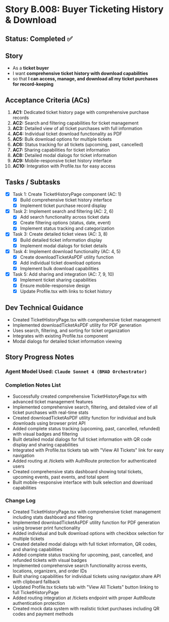 # Story B.008: Buyer Ticketing History & Download

## Status: Completed ✅

## Story

- As a **ticket buyer**
- I want **comprehensive ticket history with download capabilities**
- so that **I can access, manage, and download all my ticket purchases for record-keeping**

## Acceptance Criteria (ACs)

1. **AC1:** Dedicated ticket history page with comprehensive purchase records
2. **AC2:** Search and filtering capabilities for ticket management
3. **AC3:** Detailed view of all ticket purchases with full information
4. **AC4:** Individual ticket download functionality as PDF
5. **AC5:** Bulk download options for multiple tickets
6. **AC6:** Status tracking for all tickets (upcoming, past, cancelled)
7. **AC7:** Sharing capabilities for ticket information
8. **AC8:** Detailed modal dialogs for ticket information
9. **AC9:** Mobile-responsive ticket history interface
10. **AC10:** Integration with Profile.tsx for easy access

## Tasks / Subtasks

- [x] Task 1: Create TicketHistoryPage component (AC: 1)
  - [x] Build comprehensive ticket history interface
  - [x] Implement ticket purchase record display
- [x] Task 2: Implement search and filtering (AC: 2, 6)
  - [x] Add search functionality across ticket data
  - [x] Create filtering options (status, date, event)
  - [x] Implement status tracking and categorization
- [x] Task 3: Create detailed ticket views (AC: 3, 8)
  - [x] Build detailed ticket information display
  - [x] Implement modal dialogs for ticket details
- [x] Task 4: Implement download functionality (AC: 4, 5)
  - [x] Create downloadTicketAsPDF utility function
  - [x] Add individual ticket download options
  - [x] Implement bulk download capabilities
- [x] Task 5: Add sharing and integration (AC: 7, 9, 10)
  - [x] Implement ticket sharing capabilities
  - [x] Ensure mobile-responsive design
  - [x] Update Profile.tsx with links to ticket history

## Dev Technical Guidance

- Created TicketHistoryPage.tsx with comprehensive ticket management
- Implemented downloadTicketAsPDF utility for PDF generation
- Uses search, filtering, and sorting for ticket organization
- Integrates with existing Profile.tsx component
- Modal dialogs for detailed ticket information viewing

## Story Progress Notes

### Agent Model Used: `Claude Sonnet 4 (BMAD Orchestrator)`

### Completion Notes List

- Successfully created comprehensive TicketHistoryPage.tsx with advanced ticket management features
- Implemented comprehensive search, filtering, and detailed view of all ticket purchases with real-time stats
- Created downloadTicketAsPDF utility function for individual and bulk downloads using browser print API
- Added complete status tracking (upcoming, past, cancelled, refunded) with visual badges and filtering
- Built detailed modal dialogs for full ticket information with QR code display and sharing capabilities
- Integrated with Profile.tsx tickets tab with "View All Tickets" link for easy navigation
- Added routing at /tickets with AuthRoute protection for authenticated users
- Created comprehensive stats dashboard showing total tickets, upcoming events, past events, and total spent
- Built mobile-responsive interface with bulk selection and download capabilities

### Change Log

- Created TicketHistoryPage.tsx with comprehensive ticket management including stats dashboard and filtering
- Implemented downloadTicketAsPDF utility function for PDF generation using browser print functionality
- Added individual and bulk download options with checkbox selection for multiple tickets
- Created detailed modal dialogs with full ticket information, QR codes, and sharing capabilities
- Added complete status tracking for upcoming, past, cancelled, and refunded tickets with visual badges
- Implemented comprehensive search functionality across events, locations, organizers, and order IDs
- Built sharing capabilities for individual tickets using navigator.share API with clipboard fallback
- Updated Profile.tsx tickets tab with "View All Tickets" button linking to full TicketHistoryPage
- Added routing integration at /tickets endpoint with proper AuthRoute authentication protection
- Created mock data system with realistic ticket purchases including QR codes and payment methods 